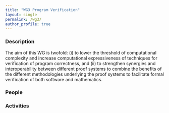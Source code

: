 ```yaml
---
title: "WG3 Program Verification"
layout: single
permalink: /wg3/
author_profile: true
---
```


### Description

The aim of this WG is twofold: (i) to lower the threshold of
computational complexity and increase computational expressiveness of
techniques for verification of program correctness, and (ii) to
strengthen synergies and interoperability between different proof
systems to combine the benefits of the different methodologies
underlying the proof systems to facilitate formal verification of both
software and mathematics.

### People

### Activities
